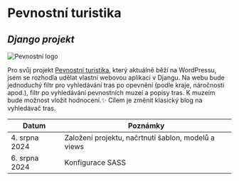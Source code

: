 # Pevnostní turistika
## _Django projekt_

![Pevnostní logo](https://scontent.fbrq1-1.fna.fbcdn.net/v/t39.30808-6/327176961_1246053792978634_721284059123348226_n.jpg?_nc_cat=103&ccb=1-7&_nc_sid=6ee11a&_nc_ohc=LcdT9RQfdMMQ7kNvgG28nGZ&_nc_ht=scontent.fbrq1-1.fna&oh=00_AYAnHTGX1kd-3EAa3G4QItMlTv2Va-id38cdfCs7JlaotA&oe=66B595DA)

Pro svůj projekt [Pevnostní turistika](http://pevnostnituristika.cz/), který aktuálně běží na WordPressu, jsem se rozhodla udělat vlastní webovou aplikaci v Djangu. Na webu bude jednoduchý filtr pro vyhledávání tras po opevnění (podle kraje, náročnosti apod.), filtr po vyhledávání pevnostních muzeí a popisy tras. K muzeím bude možnost vložit hodnocení.✨ Cílem je změnit klasický blog na vyhledávač tras.


| Datum | Poznámky |
| ------ | ------ |
| 4. srpna 2024 | Založení projektu, načrtnutí šablon, modelů a views |
| 6. srpna 2024 | Konfigurace SASS |